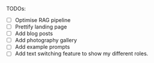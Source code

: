 TODOs:
- [ ] Optimise RAG pipeline
- [ ] Prettify landing page
- [ ] Add blog posts
- [ ] Add photography gallery
- [ ] Add example prompts
- [ ] Add text switching feature to show my different roles.